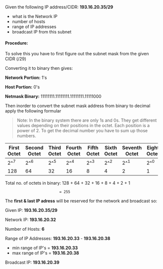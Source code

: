 Given the following IP address/CIDR: **193.16.20.35/29**

- what is the Network IP
- number of hosts
- range of IP addresses
- broadcast IP from this subnet


#### Procedure:

To solve this you have to first figure out the subnet mask from the given CIDR (/29)

Converting it to binary then gives:

**Network Portion:** 1's

**Host Portion:** 0's

**Netmask Binary:** 11111111.11111111.11111111.11111000

Then inorder to convert the subnet mask address from binary to decimal apply the following formular

> Note: In the binary system there are only 1s and 0s. They get different values depending on their positions in the octet. Each position is a power of 2. To get the decimal number you have to sum up those numbers.

| First Octet  | Second Octet | Third Octet | Fourth Octet | Fifth Octet | Sixth Octet | Seventh Octet | Eight Octet |
| ------------- | ------------- | ------------- | ------------- | ------------- | ------------- | ------------- | ------------- |
|  2^<sup>7</sup> | 2^<sup>6</sup>  | 2^<sup>5</sup>  | 2^<sup>4</sup>  | 2^<sup>3</sup> | 2^<sup>2</sup>  | 2^<sup>1</sup>  | 2^<sup>0</sup>  |
| 128  | 64  | 32  | 16  | 8  | 4  | 2  | 1  |

Total no. of octets in binary: 128 + 64 + 32 + 16 + 8 + 4 + 2 + 1

                             = 255

The **first & last IP adress** will be reserved for the network and broadcast so:


Given IP: **193.16.20.35/29**

Network IP: **193.16.20.32**

Number of Hosts: **6**

Range of IP Addresses: **193.16.20.33** - **193.16.20.38**
 
- min range of IP's = **193.16.20.33**
 - max range of IP's = **193.16.20.38**

Broadcast IP: **193.16.20.39**

